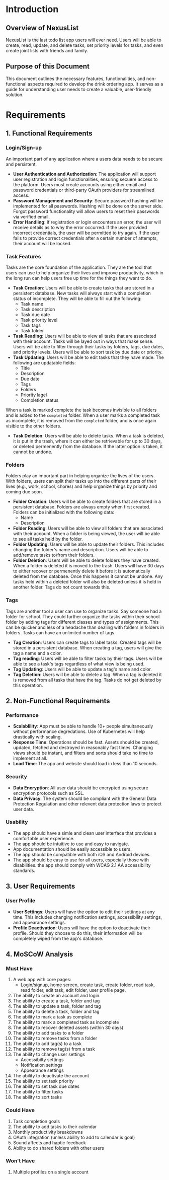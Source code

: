 # Introduction

## Overview of NexusList

NexusList is the last todo list app users will ever need. Users will be able to create, read, update, and delete tasks, set priority levels for tasks, and even create joint lists with friends and family.

## Purpose of this Document

This document outlines the necessary features, functionalities, and non-functional aspects required to develop the drink ordering app. It serves as a guide for understanding user needs to create a valuable, user-friendly solution.

# Requirements

## 1. Functional Requirements

### Login/Sign-up

An important part of any application where a users data needs to be secure and persistent.

* **User Authentication and Authorization**: The application will support user registration and login functionalities, ensuring secuere access to the platform. Users must create accounts using either email and password credentials or third-party OAuth providers for streamlined access.
* **Password Management and Security**: Secure password hashing will be implemented for all passwords. Hashing will be done on the server side. Forgot password functionality will allow users to reset their passwords via verified email.
* **Error Handling**: If registration or login encounters an error, the user will receive details as to why the error occurred. If the user provided incorrect credentials, the user will be permitted to try again. If the user fails to provide correct credentials after a certain number of attempts, their account will be locked.

### Task Features

Tasks are the core foundation of the application. They are the tool that users can use to help organize their lives and improve productivity, which in the long run can help users free up time for the things they want to do. 

* **Task Creation**: Users will be able to create tasks that are stored in a persistent database. New tasks will always start with a completion status of incomplete.  They will be able to fill out the following:
  * Task name
  * Task description
  * Task due date
  * Task priority level
  * Task tags
  * Task folder
* **Task Reading**: Users will be able to view all tasks that are associated with their account. Tasks will be layed out in ways that make sense. Users will be able to filter through their tasks by folders, tags, due dates, and priority levels. Users will be able to sort task by due date or priority.
* **Task Updating**: Users will be able to edit tasks that they have made. The following are updatable fields:
  * Title
  * Description
  * Due date
  * Tags
  * Folders
  * Priority lagel
  * Completion status

When a task is marked complete the task becomes invisible to all folders and is added to the `completed` folder. When a user marks a completed task as incomplete, it is removed from the `completed` folder, and is once again visible to the other folders.
* **Task Deletion**: Users will be able to delete tasks. When a task is deleted, it is put in the trash, where it can either be retrievable for up to 30 days, or deleted permenently from the database. If the latter option is taken, it cannot be undone.

### Folders

Folders play an important part in helping organize the lives of the users. With folders, users can split their tasks up into the different parts of their lives (e.g., work, school, chores) and help organize things by priority and coming due soon. 

* **Folder Creation**: Users will be able to create folders that are stored in a persistent database. Folders are always empty when first created. Folders can be initialized with the following data:
  * Name
  * Description
* **Folder Reading**: Users will be able to view all folders that are associated with their account. When a folder is being viewed, the user will be able to see all tasks held by the folder.
* **Folder Updating**: Users will be able to update their folders. This includes changing the folder's name and description. Users will be able to add/remove tasks to/from their folders.
* **Folder Deletion**: Users will be able to delete folders they have created. When a folder is deleted it is moved to the trash. Users will have 30 days to either recover or permenently delete it before it is automatically deleted from the database. Once this happens it cannot be undone. Any tasks held within a deleted folder will also be deleted unless it is held in another folder. Tags do not count towards this.

### Tags

Tags are another tool a user can use to organize tasks. Say someone had a folder for school. They could further organize the tasks within their school folder by adding tags for different classes and types of assignments. This can be quicker and less of a headache than dealing with folders in folders in folders. Tasks can have an unlimited number of tags.

* **Tag Creation**: Users can create tags to label tasks. Created tags will be stored in a persistent database. When creating a tag, users will give the tag a name and a color.
* **Tag reading**: Users will be able to filter tasks by their tags. Users will be able to see a task's tags regardless of what view is being used. 
* **Tag Updating**: Users will be able to update a tag's name and color.
* **Tag Deletion**: Users will be able to delete a tag. When a tag is deleted it is removed from all tasks that have the tag. Tasks do not get deleted by this operation.

## 2. Non-Functional Requirements

### Performance

* **Scalablility**: App must be able to handle 10+ people simultaneously without performance degredations. Use of Kubernetes will help drastically with scaling.
* **Response Time**: Operations should be fast. Assets should be created, updated, fetched and destroyed in reasonably fast times. Changing views should be instant, and filters and sorts should take no time to implement at all.
* **Load Time**: The app and website should load in less than 10 seconds.

### Security

* **Data Encryption**: All user data should be encrypted using secure encryption protocols such as SSL.
* **Data Privacy**: The system should be compliant with the General Data Protection Regulation and other relevent data protection laws to protect user data.

### Usability

* The app should have a simle and clean user interface that provides a comfortable user experience.
* The app should be intuitive to use and easy to navigate.
* App documentation should be easily accessible to users.
* The app should be compatible with both iOS and Android devices.
* The app should be easy to use for all users, especially those with disabilities. the app should comply with WCAG 2.1 AA accessibility standards.

## 3. User Requirements

### User Profile

* **User Settings**: Users will have the option to edit their settings at any time. This includes changing notification settings, accessibility settings, and appearance settings.
* **Profile Deactivation**: Users will have the option to deactivate their profile. Should they choose to do this, their information will be completely wiped from the app's database.

## 4. MoSCoW Analysis

### Must Have

1. A web app with core pages:
    * Login/signup, home screen, create task, create folder, read task, read folder, edit task, edit folder, user profile page.
2. The ability to create an account and login.
3. The ability to create a task, folder and tag
4. The ability to update a task, folder and tag
5. The ability to delete a task, folder and tag
6. The ability to mark a task as complete
7. The ability to mark a completed task as incomplete
8. The ability to recover deleted assets (within 30 days)
9. The ability to add tasks to a folder
10. The ability to remove tasks from a folder
11. The ability to add tag(s) to a task
12. The ability to remove tag(s) from a task
13. The ability to change user settings
    * Accessibilty settings
    * Notification settings
    * Appearance settings
14. The ability to deactivate the account
15. The ability to set task priority
16. The ability to set task due dates
17. The ability to filter tasks
18. The ability to sort tasks

### Could Have

1. Task completion goals
2. The ability to add tasks to their calendar
3. Monthly productivity breakdowns
4. OAuth integration (unless ability to add to calendar is goal)
5. Sound affects and haptic feedback
6. Ability to do shared folders with other users

### Won't Have

1. Multiple profiles on a single account

